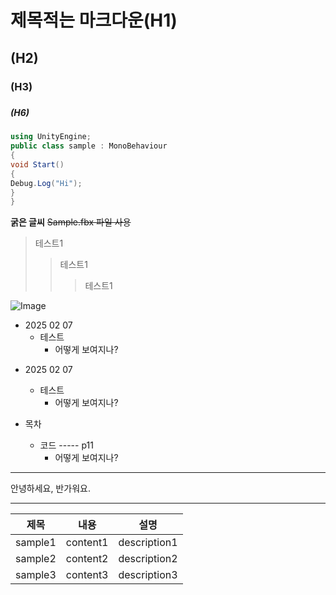 # 제목적는 마크다운(H1)
## (H2)
### (H3)
####
#####
##### (H6)

```cs
using UnityEngine;
public class sample : MonoBehaviour
{
void Start()
{
Debug.Log("Hi");
}
}
```
**굵은 글씨**
~~Sample.fbx 파일 사용~~ 
> 테스트1
>> 테스트1
>>> 테스트1


![Image](https://github.com/user-attachments/assets/c82c432f-8491-47be-a2ef-08151c56a498)


+ 2025 02 07
  + 테스트
    + 어떻게 보여지나?

* 2025 02 07
  * 테스트
    * 어떻게 보여지나?

* 목차
  * 코드 ----- p11
    *  어떻게 보여지나?
   
---
안녕하세요, 반가워요.
<HR>

|제목|내용|설명|
|----|---|--|
|sample1|content1|description1|
|sample2|content2|description2|
|sample3|content3|description3|
